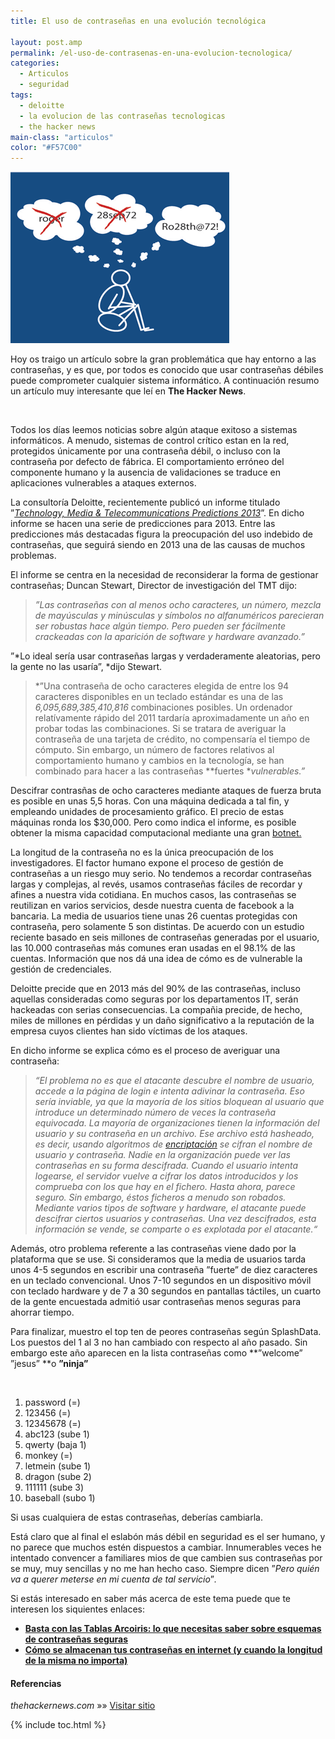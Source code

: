 ```yaml
---
title: El uso de contraseñas en una evolución tecnológica

layout: post.amp
permalink: /el-uso-de-contrasenas-en-una-evolucion-tecnologica/
categories:
  - Articulos
  - seguridad
tags:
  - deloitte
  - la evolucion de las contraseñas tecnologicas
  - the hacker news
main-class: "articulos"
color: "#F57C00"
---
```

<img src="/assets/img/2013/01/The-use-of-passwords-in-a-technological-evolution.png" alt="El uso de contraseñas en una evolución tecnológica"   />

Hoy os traigo un artículo sobre la gran problemática que hay entorno a las contraseñas, y es que, por todos es conocido que usar contraseñas débiles puede comprometer cualquier sistema informático. A continuación resumo un artículo muy interesante que leí en **The Hacker News**.

&nbsp;

Todos los días leemos noticias sobre algún ataque exitoso a sistemas informáticos. A menudo, sistemas de control crítico estan en la red, protegidos únicamente por una contraseña débil, o incluso con la contraseña por defecto de fábrica. El comportamiento erróneo del componente humano y la ausencia de validaciones se traduce en aplicaciones vulnerables a ataques externos.

La consultoría Deloitte, recientemente publicó un informe titulado ”<a href="http://www.deloitte.com/assets/Dcom-Shared%20Assets/Documents/TMT%20Predictions%202013%20PDFs/dttl_TMT_Predictions2013_Final.pdf" target="_blank"><i>Technology, Media & Telecommunications Predictions 2013</i></a>”. En dicho informe se hacen una serie de predicciones para 2013. Entre las predicciones más destacadas figura la preocupación del uso indebido de contraseñas, que seguirá siendo en 2013 una de las causas de muchos problemas.

El informe se centra en la necesidad de reconsiderar la forma de gestionar contraseñas; Duncan Stewart, Director de investigación del TMT dijo:

> *”Las contraseñas con al menos ocho caracteres, un número, mezcla de mayúsculas y minúsculas y símbolos no alfanuméricos parecieran ser robustas hace algún tiempo. Pero pueden ser fácilmente crackeadas con la aparición de software y hardware avanzado.”*


<!--ad-->


”*Lo ideal sería usar contraseñas largas y verdaderamente aleatorias, pero la gente no las usaría”, *dijo Stewart.

> *”Una contraseña de ocho caracteres elegida de entre los 94 caracteres disponibles en un teclado estándar es una de las *6,095,689,385,410,816* combinaciones posibles. Un ordenador relatívamente rápido del 2011 tardaría aproximadamente un año en probar todas las combinaciones. Si se tratara de averiguar la contraseña de una tarjeta de crédito, no compensaría el tiempo de cómputo. Sin embargo, un número de factores relativos al comportamiento humano y cambios en la tecnología, se han combinado para hacer a las contraseñas **fuertes **vulnerables.”*

Descifrar contrasñas de ocho caracteres mediante ataques de fuerza bruta es posible en unas 5,5 horas. Con una máquina dedicada a tal fin, y empleando unidades de procesamiento gráfico. El precio de estas máquinas ronda los $30,000. Pero como indica el informe, es posible obtener la misma capacidad computacional mediante una gran <a href="https://es.wikipedia.org/wiki/Botnet" target="_blank">botnet.</a>

La longitud de la contraseña no es la única preocupación de los investigadores. El factor humano expone el proceso de gestión de contraseñas a un riesgo muy serio. No tendemos a recordar contraseñas largas y complejas, al revés, usamos contraseñas fáciles de recordar y afines a nuestra vida cotidiana. En muchos casos, las contraseñas se reutilizan en varios servicios, desde nuestra cuenta de facebook a la bancaria. La media de usuarios tiene unas 26 cuentas protegidas con contraseña, pero solamente 5 son distintas. De acuerdo con un estudio reciente basado en seis millones de contraseñas generadas por el usuario, las 10.000 contraseñas más comunes eran usadas en el 98.1% de las cuentas. Información que nos dá una idea de cómo es de vulnerable la gestión de credenciales.

Deloitte precide que en 2013 más del 90% de las contraseñas, incluso aquellas consideradas como seguras por los departamentos IT, serán hackeadas con serias consecuencias. La compañia precide, de hecho, miles de millones en pérdidas y un daño significativo a la reputación de la empresa cuyos clientes han sido víctimas de los ataques.

En dicho informe se explica cómo es el proceso de averiguar una contraseña:

> *“El problema no es que el atacante descubre el nombre de usuario, accede a la página de login e intenta adivinar la contraseña. Eso sería inviable, ya que la mayoría de los sitios bloquean al usuario que introduce un determinado número de veces la contraseña equivocada. La mayoría de organizaciones tienen la información del usuario y su contraseña en un archivo. Ese archivo está hasheado, es decir, usando algoritmos de [encriptación][1] se cifran el nombre de usuario y contraseña. Nadie en la organización puede ver las contraseñas en su forma descifrada. Cuando el usuario intenta logearse, el servidor vuelve a cifrar los datos introducidos y los comprueba con los que hay en el fichero. Hasta ahora, parece seguro. Sin embargo, éstos ficheros a menudo son robados. Mediante varios tipos de software y hardware, el atacante puede descifrar ciertos usuarios y contraseñas. Una vez descifrados, esta información se vende, se comparte o es explotada por el atacante.“*

Además, otro problema referente a las contraseñas viene dado por la plataforma que se use. Si consideramos que la media de usuarios tarda unos 4-5 segundos en escribir una contraseña ”fuerte” de diez caracteres en un teclado convencional. Unos 7-10 segundos en un dispositivo móvil con teclado hardware y de 7 a 30 segundos en pantallas táctiles, un cuarto de la gente encuestada admitió usar contraseñas menos seguras para ahorrar tiempo.

Para finalizar, muestro el top ten de peores contraseñas según SplashData. Los puestos del 1 al 3 no han cambiado con respecto al año pasado. Sin embargo este año aparecen en la lista contraseñas como **”welcome” ”jesus” **o **”ninja”**

&nbsp;

<ol style="text-align: left;">
  <li>
    password (=)
  </li>
  <li>
    123456 (=)
  </li>
  <li>
    12345678 (=)
  </li>
  <li>
    abc123 (sube 1)
  </li>
  <li>
    qwerty (baja 1)
  </li>
  <li>
    monkey (=)
  </li>
  <li>
    letmein (sube 1)
  </li>
  <li>
    dragon (sube 2)
  </li>
  <li>
    111111 (sube 3)
  </li>
  <li>
    baseball (subo 1)
  </li>
</ol>

Si usas cualquiera de estas contraseñas, deberías cambiarla.

Está claro que al final el eslabón más débil en seguridad es el ser humano, y no parece que muchos estén dispuestos a cambiar. Innumerables veces he intentado convencer a familiares mios de que cambien sus contraseñas por se muy, muy sencillas y no me han hecho caso. Siempre dicen ”*Pero quién va a querer meterse en mi cuenta de tal servicio*”*.*

Si estás interesado en saber más acerca de este tema puede que te interesen los siquientes enlaces:

  * **[Basta con las Tablas Arcoiris: lo que necesitas saber sobre esquemas de contraseñas seguras][2]**
  * **[Cómo se almacenan tus contraseñas en internet (y cuando la longitud de la misma no importa)][3]**

#### Referencias

*thehackernews.com* »» <a href="http://thehackernews.com/2013/01/the-use-of-passwords-in-technological.html" target="_blank">Visitar sitio</a>



 [1]: https://elbauldelprogramador.com/lo-ultimo-en-criptografia-fully-homomorphic-encryption/ "Lo último en criptografía: Fully Homomorphic Encryption"
 [2]: https://elbauldelprogramador.com/basta-con-las-tablas-arcoiris-lo-que-necesitas-saber-sobre-esquemas-de-contrasenas-seguras/ "Basta con las Tablas Arcoiris: lo que necesitas saber sobre esquemas de contraseñas seguras"
 [3]: https://elbauldelprogramador.com/como-se-almacenan-tus-contrasenas-en-internet-y-cuando-la-longitud-de-la-misma-no-importa/ "Cómo se almacenan tus contraseñas en internet (y cuando la longitud de la misma no importa)"

{% include toc.html %}
